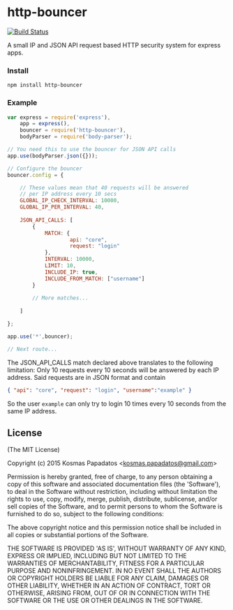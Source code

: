 # http-bouncer 

[![Build Status](https://travis-ci.org/raelgor/http-bouncer.svg?branch=master)](https://travis-ci.org/raelgor/http-bouncer)

A small IP and JSON API request based HTTP security system for express apps.

### Install

```
npm install http-bouncer
```

### Example

```js
var express = require('express'),
    app = express(),
    bouncer = require('http-bouncer'),
    bodyParser = require('body-parser');

// You need this to use the bouncer for JSON API calls
app.use(bodyParser.json({}));

// Configure the bouncer
bouncer.config = {

    // These values mean that 40 requests will be answered
    // per IP address every 10 secs
    GLOBAL_IP_CHECK_INTERVAL: 10000,
    GLOBAL_IP_PER_INTERVAL: 40,
    
    JSON_API_CALLS: [
        {
            MATCH: {
                    api: "core",
                    request: "login"
            },
            INTERVAL: 10000,
            LIMIT: 10,
            INCLUDE_IP: true,
            INCLUDE_FROM_MATCH: ["username"]
        }
        
        // More matches...
    
    ]

};

app.use('*',bouncer);

// Next route...
```

The JSON_API_CALLS match declared above translates to the following limitation:
Only 10 requests every 10 seconds will be answered by each IP address. Said requests are in JSON format and contain
```json
{ "api": "core", "request": "login", "username":"example" }
```
So the user `example` can only try to login 10 times every 10 seconds from the same IP address.

## License



(The MIT License)



Copyright (c) 2015 Kosmas Papadatos &lt;kosmas.papadatos@gmail.com&gt;



Permission is hereby granted, free of charge, to any person obtaining
a copy of this software and associated documentation files (the
'Software'), to deal in the Software without restriction, including
without limitation the rights to use, copy, modify, merge, publish,
distribute, sublicense, and/or sell copies of the Software, and to
permit persons to whom the Software is furnished to do so, subject to
the following conditions:



The above copyright notice and this permission notice shall be
included in all copies or substantial portions of the Software.



THE SOFTWARE IS PROVIDED 'AS IS', WITHOUT WARRANTY OF ANY KIND,
EXPRESS OR IMPLIED, INCLUDING BUT NOT LIMITED TO THE WARRANTIES OF
MERCHANTABILITY, FITNESS FOR A PARTICULAR PURPOSE AND NONINFRINGEMENT.
IN NO EVENT SHALL THE AUTHORS OR COPYRIGHT HOLDERS BE LIABLE FOR ANY
CLAIM, DAMAGES OR OTHER LIABILITY, WHETHER IN AN ACTION OF CONTRACT,
TORT OR OTHERWISE, ARISING FROM, OUT OF OR IN CONNECTION WITH THE
SOFTWARE OR THE USE OR OTHER DEALINGS IN THE SOFTWARE.

